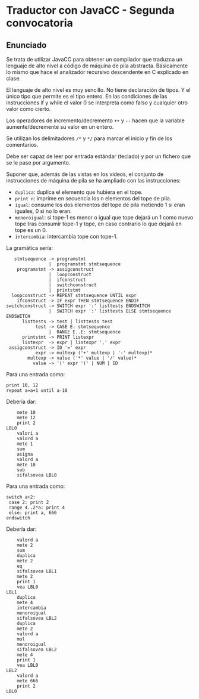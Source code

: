 # Traductor con JavaCC - Segunda convocatoria

## Enunciado

Se trata de utilizar JavaCC para obtener un compilador que traduzca un 
lenguaje de alto nivel a código de máquina de pila abstracta. Básicamente
lo mismo que hace el analizador recursivo descendente en C explicado en clase.

El lenguaje de alto nivel es muy sencillo. No tiene declaración de tipos.
Y el único tipo que permite es el tipo entero. En las condiciones de las
instrucciones if y while el valor 0 se interpreta como falso y cualquier 
otro valor como cierto.

Los operadores de incremento/decremento `++` y `--` hacen que la variable 
aumente/decremente su valor en un entero.

Se utilizan los delimitadores `/*` y `*/` para marcar el inicio y fin 
de los comentarios.

Debe ser capaz de leer por entrada estándar (teclado) y por un fichero que se 
le pase por argumento.

Suponer que, además de las vistas en los vídeos, el conjunto de instrucciones
de máquina de pila se ha ampliado con las instrucciones:
- `duplica`: duplica el elemento que hubiera en el tope.
- `print n`: imprime en secuencia los n elementos del tope de pila.
- `igual`: consume los dos elementos del tope de pila metiendo 1 si eran
         iguales, 0 si no lo eran.
- `menoroigual`: si tope-1 es menor o igual que tope dejará un 1 como nuevo tope
               tras consumir tope-1 y tope, en caso contrario lo que dejará en tope
               es un 0.
- `intercambia`: intercambia tope con tope-1.

La gramática sería:
```
   stmtsequence -> programstmt
                |  programstmt stmtsequence
    programstmt -> assigconstruct
                |  loopconstruct
                |  ifconstruct
                |  switchconstruct
                |  printstmt
  loopconstruct -> REPEAT stmtsequence UNTIL expr
    ifconstruct -> IF expr THEN stmtsequence ENDIF
switchconstruct -> SWITCH expr ':' listtests ENDSWITCH
                |  SWITCH expr ':' listtests ELSE stmtsequence ENDSWITCH
      listtests -> test | listtests test
           test -> CASE E: stmtsequence
                |  RANGE E..E: stmtsequence
      printstmt -> PRINT listexpr
      listexpr  -> expr | listexpr ',' expr
 assigconstruct -> ID '=' expr 
           expr -> multexp ('+' multexp | '-' multexp)*
        multexp -> value ('*' value | '/' value)*
          value -> '(' expr ')' | NUM | ID
```

Para una entrada como:
```
print 10, 12
repeat a=a+1 until a-10
```
Debería dar:
```
    mete 10
    mete 12
    print 2
LBL0
    valori a
    valord a
    mete 1
    sum
    asigna
    valord a
    mete 10
    sub
    sifalsovea LBL0
```

Para una entrada como:
```
switch a+2:
 case 2: print 2
 range 4..2*a: print 4
 else: print a, 666
endswitch
```

Debería dar:
```
    valord a
    mete 2
    sum
    duplica
    mete 2
    eq
    sifalsovea LBL1
    mete 2
    print 1
    vea LBL0
LBL1
    duplica
    mete 4
    intercambia
    menoroigual
    sifalsovea LBL2
    duplica
    mete 2
    valord a
    mul
    menoroigual
    sifalsovea LBL2
    mete 4
    print 1
    vea LBL0
LBL2
    valord a
    mete 666
    print 2
LBL0
```
